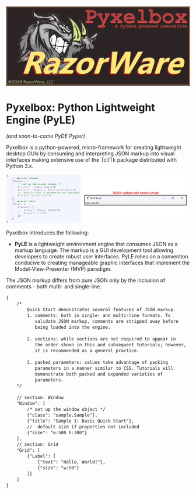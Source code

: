 <p align="center">
    <img src="https://github.com/razorware/pyxelbox/blob/master/images/razorware_pyxelbox_logo.png"
         alt="razorware.pyxelbox logo"
         title="RazorWare.Pyxelbox" />
</p>

# Pyxelbox: Python Lightweight Engine (PyLE)
*(and soon-to-come PyDE Pyper)*

Pyxelbox is a python-powered, micro-framework for creating lightweight desktop GUIs by consuming and interpreting JSON markup into visual interfaces making extensive use of the Tcl/Tk package distributed with Python 3.x.

![JSON markup to Tkinter GUI][json_to_gui]

Pyxelbox introduces the following:

* **PyLE** is a lightweight environment engine that consumes JSON as a markup language. The markup is a GUI development tool allowing developers to create robust user interfaces. PyLE relies on a convention conducive to creating manageable graphic interfaces that implement the Model-View-Presenter (MVP) paradigm.

The JSON markup differs from pure JSON only by the inclusion of comments - both multi- and single-line.
```
{
	/*
		Quick Start demonstrates several features of JSON markup.
		1. comments: both in single- and multi-line formats. To 
		   validate JSON markup, comments are stripped away before 
		   being loaded into the engine.
		
		2. sections: while sections	are not required to appear in 
		   the order shown in this and subsequent tutorials; however,
		   it is recommended as a general practice.
		
		3. packed parameters: values take advantage of packing 
		   parameters in a manner similar to CSS. Tutorials will
		   demonstrate both packed and expanded varieties of 
		   parameters.
	*/
	
	// section: Window
	"Window": [
		/* set up the window object */
		{"class": "sample.Sample"},
		{"title": "Sample 1: Basic Quick Start"},
		//	default size if properties not included
		{"size": "w:500 h:300"}
	],
	// section: Grid
	"Grid": [
		{"Label": [
			{"text": "Hello, World!"},
			{"size": "w:50"}
		]}
	]
}
```

[json_to_gui]: https://github.com/razorware/pyxelbox/blob/master/images/json_to_gui.png "JSON markup to Tkinter GUI"
